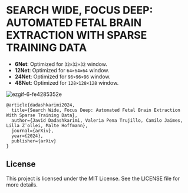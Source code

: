 # SEARCH WIDE, FOCUS DEEP: AUTOMATED FETAL BRAIN EXTRACTION WITH SPARSE TRAINING DATA

- **6Net**: Optimized for `32×32×32` window.
- **12Net**: Optimized for `64×64×64` window.
- **24Net**: Optimized for `96×96×96` window.
- **48Net**: Optimized for `128×128×128` window.

![ezgif-6-fe4285352e](https://github.com/user-attachments/assets/7a1f32f7-c955-4a16-9dee-49ac0a1d1315)


```
@article{dadashkarimi2024,
  title={Search Wide, Focus Deep: Automated Fetal Brain Extraction With Sparse Training Data},
  author={Javid Dadashkarimi, Valeria Pena Trujillo, Camilo Jaimes, Lilla Z¨ollei, Malte Hoffmann},
  journal={arXiv},
  year={2024},
  publisher={arXiv}
}
```

## License
This project is licensed under the MIT License. See the LICENSE file for more details.

